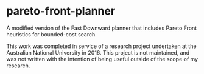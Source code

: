 # pareto-front-planner
A modified version of the Fast Downward planner that includes Pareto Front heuristics for bounded-cost search.

This work was completed in service of a research project undertaken at the Australian National University in 2016. This project is not maintained, and was not written with the intention of being useful outside of the scope of my research.
